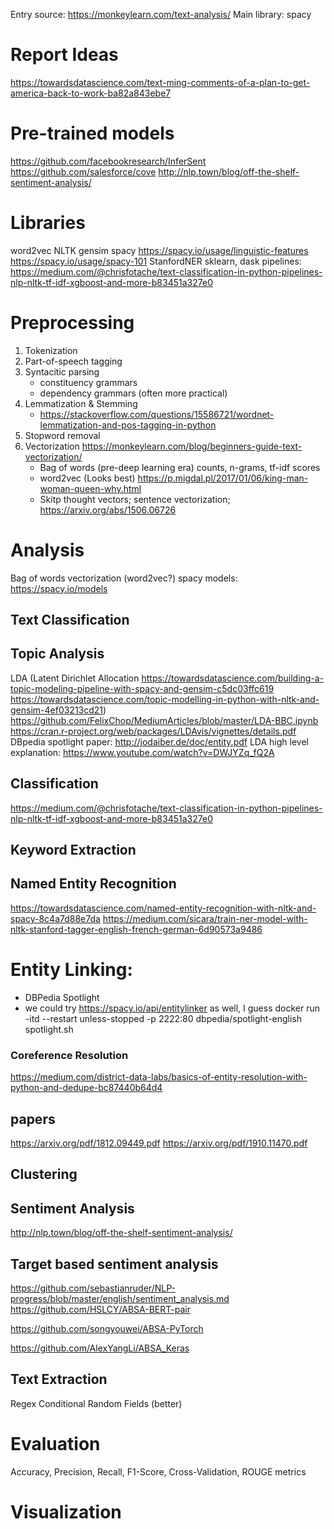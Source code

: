 Entry source: https://monkeylearn.com/text-analysis/
Main library: spacy

# Report Ideas
https://towardsdatascience.com/text-ming-comments-of-a-plan-to-get-america-back-to-work-ba82a843ebe7

# Pre-trained models
https://github.com/facebookresearch/InferSent
https://github.com/salesforce/cove
http://nlp.town/blog/off-the-shelf-sentiment-analysis/


# Libraries
word2vec
NLTK
gensim
spacy https://spacy.io/usage/linguistic-features https://spacy.io/usage/spacy-101
StanfordNER
sklearn, dask pipelines: https://medium.com/@chrisfotache/text-classification-in-python-pipelines-nlp-nltk-tf-idf-xgboost-and-more-b83451a327e0


# Preprocessing
1) Tokenization
2) Part-of-speech tagging
3) Syntacitic parsing
    - constituency grammars
    - dependency grammars (often more practical)
4) Lemmatization & Stemming
    - https://stackoverflow.com/questions/15586721/wordnet-lemmatization-and-pos-tagging-in-python
5) Stopword removal
5) Vectorization
    https://monkeylearn.com/blog/beginners-guide-text-vectorization/
    - Bag of words (pre-deep learning era)
      counts, n-grams, tf-idf scores
    - word2vec (Looks best) https://p.migdal.pl/2017/01/06/king-man-woman-queen-why.html
    - Skitp thought vectors; sentence vectorization; https://arxiv.org/abs/1506.06726


# Analysis

Bag of words vectorization
(word2vec?)
spacy models: https://spacy.io/models

## Text Classification

## Topic Analysis
LDA (Latent Dirichlet Allocation
https://towardsdatascience.com/building-a-topic-modeling-pipeline-with-spacy-and-gensim-c5dc03ffc619
https://towardsdatascience.com/topic-modelling-in-python-with-nltk-and-gensim-4ef03213cd21)
https://github.com/FelixChop/MediumArticles/blob/master/LDA-BBC.ipynb
https://cran.r-project.org/web/packages/LDAvis/vignettes/details.pdf
DBpedia spotlight paper: http://jodaiber.de/doc/entity.pdf
LDA high level explanation: https://www.youtube.com/watch?v=DWJYZq_fQ2A


## Classification
https://medium.com/@chrisfotache/text-classification-in-python-pipelines-nlp-nltk-tf-idf-xgboost-and-more-b83451a327e0

## Keyword Extraction

## Named Entity Recognition
https://towardsdatascience.com/named-entity-recognition-with-nltk-and-spacy-8c4a7d88e7da
https://medium.com/sicara/train-ner-model-with-nltk-stanford-tagger-english-french-german-6d90573a9486

# Entity Linking:
- DBPedia Spotlight
- we could try https://spacy.io/api/entitylinker as well, I guess
docker run -itd --restart unless-stopped -p 2222:80 dbpedia/spotlight-english spotlight.sh

### Coreference Resolution
https://medium.com/district-data-labs/basics-of-entity-resolution-with-python-and-dedupe-bc87440b64d4

## papers
https://arxiv.org/pdf/1812.09449.pdf
https://arxiv.org/pdf/1910.11470.pdf 

## Clustering

## Sentiment Analysis
http://nlp.town/blog/off-the-shelf-sentiment-analysis/


## Target based sentiment analysis
https://github.com/sebastianruder/NLP-progress/blob/master/english/sentiment_analysis.md
https://github.com/HSLCY/ABSA-BERT-pair



https://github.com/songyouwei/ABSA-PyTorch

https://github.com/AlexYangLi/ABSA_Keras

## Text Extraction
Regex
Conditional Random Fields (better)


# Evaluation
Accuracy, Precision, Recall, F1-Score, Cross-Validation, ROUGE metrics


# Visualization
